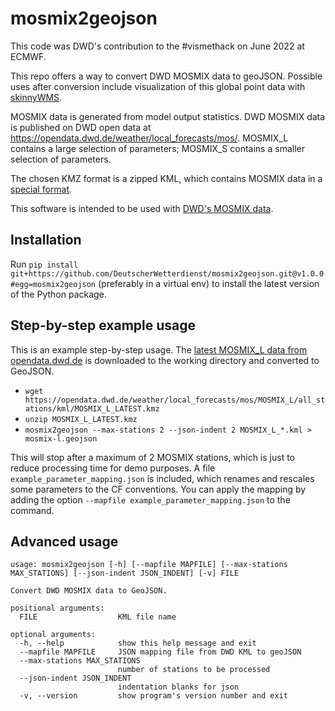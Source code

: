 # mosmix2geojson

This code was DWD's contribution to the #vismethack on June 2022 at ECMWF.

This repo offers a way to convert DWD MOSMIX data to geoJSON. Possible uses after conversion include visualization of this global point data with [skinnyWMS](https://github.com/ecmwf/skinnywms).

MOSMIX data is generated from model output statistics. DWD MOSMIX data is published on DWD open data at https://opendata.dwd.de/weather/local_forecasts/mos/. MOSMIX_L contains a large selection of parameters; MOSMIX_S contains a smaller selection of parameters.

The chosen KMZ format is a zipped KML, which contains MOSMIX data in a [special format](https://www.dwd.de/DE/leistungen/opendata/hilfe.html?nn=16102#doc625266bodyText5).


This software is intended to be used with [DWD's MOSMIX data](https://dwd-geoportal.de/products/G_FJM/).

## Installation
Run `pip install git+https://github.com/DeutscherWetterdienst/mosmix2geojson.git@v1.0.0#egg=mosmix2geojson` (preferably in a virtual env) to install the latest version of the Python package.

## Step-by-step example usage
This is an example step-by-step usage. The [latest MOSMIX_L data from opendata.dwd.de](https://opendata.dwd.de/weather/local_forecasts/mos/MOSMIX_L/all_stations/kml/MOSMIX_L_LATEST.kmz)
is downloaded to the working directory and converted to GeoJSON.

* `wget https://opendata.dwd.de/weather/local_forecasts/mos/MOSMIX_L/all_stations/kml/MOSMIX_L_LATEST.kmz`
* `unzip MOSMIX_L_LATEST.kmz`
* `mosmix2geojson --max-stations 2 --json-indent 2 MOSMIX_L_*.kml > mosmix-l.geojson`

This will stop after a maximum of 2 MOSMIX stations, which is just to reduce processing time for demo purposes. A file
`example_parameter_mapping.json` is included, which renames and rescales some parameters to the CF conventions.
You can apply the mapping by adding the option `--mapfile example_parameter_mapping.json` to the command.

## Advanced usage
```
usage: mosmix2geojson [-h] [--mapfile MAPFILE] [--max-stations MAX_STATIONS] [--json-indent JSON_INDENT] [-v] FILE

Convert DWD MOSMIX data to GeoJSON.

positional arguments:
  FILE                  KML file name

optional arguments:
  -h, --help            show this help message and exit
  --mapfile MAPFILE     JSON mapping file from DWD KML to geoJSON
  --max-stations MAX_STATIONS
                        number of stations to be processed
  --json-indent JSON_INDENT
                        indentation blanks for json
  -v, --version         show program's version number and exit
```
